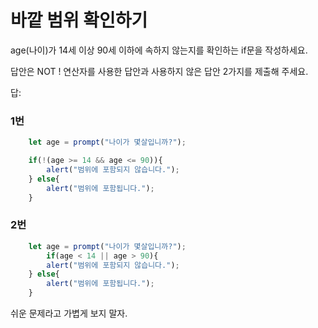 # 바깥 범위 확인하기

age(나이)가 14세 이상 90세 이하에 속하지 않는지를 확인하는 if문을 작성하세요.

답안은 NOT ! 연산자를 사용한 답안과 사용하지 않은 답안 2가지를 제출해 주세요.

답:
### 1번
```javascript
    let age = prompt("나이가 몇살입니까?");

    if(!(age >= 14 && age <= 90)){
        alert("범위에 포함되지 않습니다.");
    } else{
        alert("범위에 포함됩니다.");
    }
```

### 2번
```javascript
    let age = prompt("나이가 몇살입니까?");
        if(age < 14 || age > 90){
        alert("범위에 포함되지 않습니다.");
    } else{
        alert("범위에 포함됩니다.");
    }
```
쉬운 문제라고 가볍게 보지 말자.

